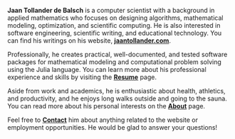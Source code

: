 **Jaan Tollander de Balsch** is a computer scientist with a background in applied mathematics who focuses on designing algorithms, mathematical modeling, optimization, and scientific computing. He is also interested in software engineering, scientific writing, and educational technology. You can find his writings on his website, [**jaantollander.com**](https://jaantollander.com/).

Professionally, he creates practical, well-documented, and tested software packages for mathematical modeling and computational problem solving using the Julia language. You can learn more about his professional experience and skills by visiting the [**Resume**](https://jaantollander.com/resume/) page.

Aside from work and academics, he is enthusiastic about health, athletics, and productivity, and he enjoys long walks outside and going to the sauna. You can read more about his personal interests on the [**About**](https://jaantollander.com/about/) page.

Feel free to [**Contact**](https://jaantollander.com/#contact) him about anything related to the website or employment opportunities. He would be glad to answer your questions!
